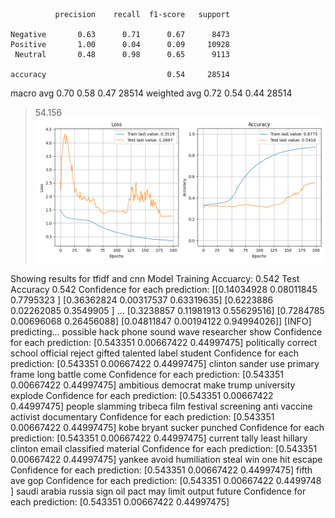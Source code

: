               precision    recall  f1-score   support

    Negative       0.63      0.71      0.67      8473
    Positive       1.00      0.04      0.09     10928
     Neutral       0.48      0.98      0.65      9113

    accuracy                           0.54     28514
   macro avg       0.70      0.58      0.47     28514
weighted avg       0.72      0.54      0.44     28514

> 54.156
![](../plots/plot_acc_20230818-0233.png)

Showing results for tfidf and cnn Model
Training Accuarcy: 0.542
Test Accuracy 0.542
Confidence for each prediction: [[0.14034928 0.08011845 0.7795323 ]
 [0.36362824 0.00317537 0.63319635]
 [0.6223886  0.02262085 0.3549905 ]
 ...
 [0.3238857  0.11981913 0.55629516]
 [0.7284785  0.00696068 0.26456088]
 [0.04811847 0.00194122 0.94994026]]
[INFO] predicting...
possible hack phone sound wave researcher show
Confidence for each prediction: [0.543351   0.00667422 0.44997475]
politically correct school official reject gifted talented label student
Confidence for each prediction: [0.543351   0.00667422 0.44997475]
clinton sander use primary frame long battle come
Confidence for each prediction: [0.543351   0.00667422 0.44997475]
ambitious democrat make trump university explode
Confidence for each prediction: [0.543351   0.00667422 0.44997475]
people slamming tribeca film festival screening anti vaccine activist documentary
Confidence for each prediction: [0.543351   0.00667422 0.44997475]
kobe bryant sucker punched
Confidence for each prediction: [0.543351   0.00667422 0.44997475]
current tally least hillary clinton email classified material
Confidence for each prediction: [0.543351   0.00667422 0.44997475]
yankee avoid humiliation steal win one hit escape
Confidence for each prediction: [0.543351   0.00667422 0.44997475]
fifth ave gop
Confidence for each prediction: [0.543351   0.00667422 0.4499748 ]
saudi arabia russia sign oil pact may limit output future
Confidence for each prediction: [0.543351   0.00667422 0.44997475]
